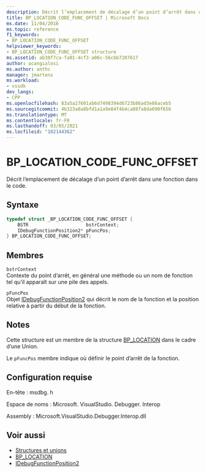 ```yaml
---
description: Décrit l’emplacement de décalage d’un point d’arrêt dans une fonction dans le code.
title: BP_LOCATION_CODE_FUNC_OFFSET | Microsoft Docs
ms.date: 11/04/2016
ms.topic: reference
f1_keywords:
- BP_LOCATION_CODE_FUNC_OFFSET
helpviewer_keywords:
- BP_LOCATION_CODE_FUNC_OFFSET structure
ms.assetid: ab38f7ca-fa01-4cf3-a06c-56cbb7207617
author: acangialosi
ms.author: anthc
manager: jmartens
ms.workload:
- vssdk
dev_langs:
- CPP
ms.openlocfilehash: 83a5a27601ab6d7498394d6723b86ad3e66aceb5
ms.sourcegitcommit: 4b323a8a8bfd1a1a9e84f4b4ca88fa8da690f656
ms.translationtype: MT
ms.contentlocale: fr-FR
ms.lasthandoff: 03/05/2021
ms.locfileid: "102144362"
---
```

# <a name="bp_location_code_func_offset"></a>BP_LOCATION_CODE_FUNC_OFFSET
Décrit l’emplacement de décalage d’un point d’arrêt dans une fonction dans le code.

## <a name="syntax"></a>Syntaxe

```cpp
typedef struct _BP_LOCATION_CODE_FUNC_OFFSET {
    BSTR                     bstrContext;
    IDebugFunctionPosition2* pFuncPos;
} BP_LOCATION_CODE_FUNC_OFFSET;
```

## <a name="members"></a>Membres
`bstrContext`\
Contexte du point d’arrêt, en général une méthode ou un nom de fonction tel qu’il apparaît sur une pile des appels.

`pFuncPos`\
Objet [IDebugFunctionPosition2](../../../extensibility/debugger/reference/idebugfunctionposition2.md) qui décrit le nom de la fonction et la position relative à partir du début de la fonction.

## <a name="remarks"></a>Notes
Cette structure est un membre de la structure [BP_LOCATION](../../../extensibility/debugger/reference/bp-location.md) dans le cadre d’une Union.

Le `pFuncPos` membre indique où définir le point d’arrêt de la fonction.

## <a name="requirements"></a>Configuration requise
En-tête : msdbg. h

Espace de noms : Microsoft. VisualStudio. Debugger. Interop

Assembly : Microsoft.VisualStudio.Debugger.Interop.dll

## <a name="see-also"></a>Voir aussi
- [Structures et unions](../../../extensibility/debugger/reference/structures-and-unions.md)
- [BP_LOCATION](../../../extensibility/debugger/reference/bp-location.md)
- [IDebugFunctionPosition2](../../../extensibility/debugger/reference/idebugfunctionposition2.md)
